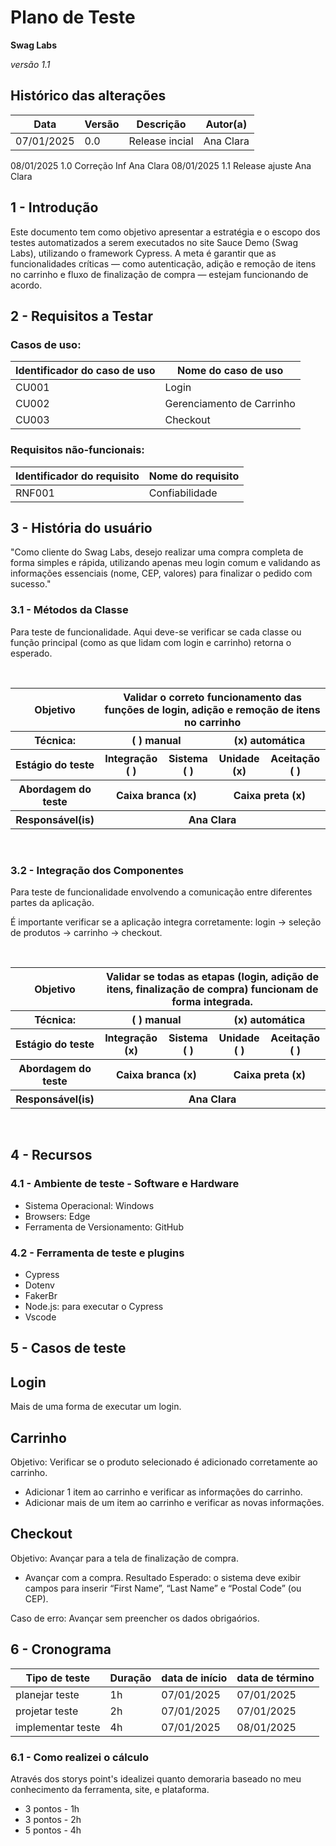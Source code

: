 # Plano de Teste

**Swag Labs**

*versão 1.1*

## Histórico das alterações

   Data    | Versão |    Descrição   | Autor(a)
-----------|--------|----------------|-----------------
07/01/2025 |  0.0   | Release incial | Ana Clara
08/01/2025    1.0     Correção Inf     Ana Clara
08/01/2025    1.1     Release ajuste   Ana Clara

## 1 - Introdução

Este documento tem como objetivo apresentar a estratégia e o escopo dos testes automatizados a serem executados no site Sauce Demo (Swag Labs), utilizando o framework Cypress. A meta é garantir que as funcionalidades críticas — como autenticação, adição e remoção de itens no carrinho e fluxo de finalização de compra — estejam funcionando de acordo.

## 2 - Requisitos a Testar

### Casos de uso:

Identificador do caso de uso | Nome do caso de uso
-----------------------------|---------------------
 CU001                       |       Login
 CU002                       |       Gerenciamento de Carrinho
 CU003                       |       Checkout

### Requisitos não-funcionais:

Identificador do requisito   | Nome do requisito
-----------------------------|---------------------
 RNF001                      |      Confiabilidade


## 3 - História do usuário

"Como cliente do Swag Labs, desejo realizar uma compra completa de forma simples e rápida, utilizando apenas meu login comum e validando as informações essenciais (nome, CEP, valores) para finalizar o pedido com sucesso."

### 3.1 - Métodos da Classe 

Para teste de funcionalidade.
Aqui deve-se verificar se cada classe ou função principal (como as que lidam com login e carrinho) retorna o esperado.

<br/>
<table>
    <tr>
        <th>
            Objetivo
        </th>
        <th colspan="4">
            Validar o correto funcionamento das funções de login, adição e remoção de itens no carrinho
        </th>
    </tr>
    <tr>
        <th>
            Técnica:
        </th>
        <th colspan="2">
            ( ) manual
        </th>
        <th colspan="2">
            (x) automática
        </th>
    </tr>
    <tr>
        <th>
            Estágio do teste
        </th>
        <th>
            Integração ( )
        </th>
        <th>
            Sistema ( )
        </th>
        <th>
            Unidade (x)
        </th>
        <th>
            Aceitação ( )
        </th>
    </tr>
    <tr>
        <th>
            Abordagem do teste
        </th>
        <th colspan="2">
            Caixa branca (x)
        </th>
        <th colspan="2">
            Caixa preta (x)
        </th>
    </tr>
    <tr>
        <th>
            Responsável(is)
        </th>
        <th colspan="4">
            Ana Clara
        </th>
    </tr>
</table>
<br/>

### 3.2 - Integração dos Componentes

Para teste de funcionalidade envolvendo a comunicação entre diferentes partes da aplicação.

É importante verificar se a aplicação integra corretamente: login -> seleção de produtos -> carrinho -> checkout.

<br/>
<table>
    <tr>
        <th>
            Objetivo
        </th>
        <th colspan="4">
            Validar se todas as etapas (login, adição de itens, finalização de compra) funcionam de forma integrada.
        </th>
    </tr>
    <tr>
        <th>
            Técnica:
        </th>
        <th colspan="2">
            ( ) manual
        </th>
        <th colspan="2">
            (x) automática
        </th>
    </tr>
    <tr>
        <th>
            Estágio do teste
        </th>
        <th>
            Integração (x)
        </th>
        <th>
            Sistema ( )
        </th>
        <th>
            Unidade ( )
        </th>
        <th>
            Aceitação ( )
        </th>
    </tr>
    <tr>
        <th>
            Abordagem do teste
        </th>
        <th colspan="2">
            Caixa branca (x)
        </th>
        <th colspan="2">
            Caixa preta (x)
        </th>
    </tr>
    <tr>
        <th>
            Responsável(is)
        </th>
        <th colspan="4">
            Ana Clara
        </th>
    </tr>
</table>
<br/>

## 4 - Recursos

### 4.1 - Ambiente de teste - Software e Hardware

- Sistema Operacional: Windows
- Browsers: Edge
- Ferramenta de Versionamento: GitHub

### 4.2 - Ferramenta de teste e plugins

- Cypress
- Dotenv
- FakerBr
- Node.js: para executar o Cypress
- Vscode

## 5 - Casos de teste

## Login
Mais de uma forma de executar um login.

## Carrinho
Objetivo: Verificar se o produto selecionado é adicionado corretamente ao carrinho.

- Adicionar 1 item ao carrinho e verificar as informações do carrinho.
- Adicionar mais de um item ao carrinho e verificar as novas informações.

## Checkout
Objetivo: Avançar para a tela de finalização de compra.

- Avançar com a compra.
Resultado Esperado: o sistema deve exibir campos para inserir “First Name”, “Last Name” e “Postal Code” (ou CEP).

Caso de erro: Avançar sem preencher os dados obrigaórios.

## 6 - Cronograma

Tipo de teste      | Duração | data de início | data de término
-------------------|---------|----------------|-----------------
planejar teste     |1h       | 07/01/2025     | 07/01/2025
projetar teste     |2h       | 07/01/2025     | 07/01/2025
implementar teste  |4h       | 07/01/2025     | 08/01/2025

### 6.1 - Como realizei o cálculo
Através dos storys point's idealizei quanto demoraria baseado no meu conhecimento da ferramenta, site, e plataforma.
- 3 pontos - 1h
- 3 pontos - 2h
- 5 pontos - 4h
